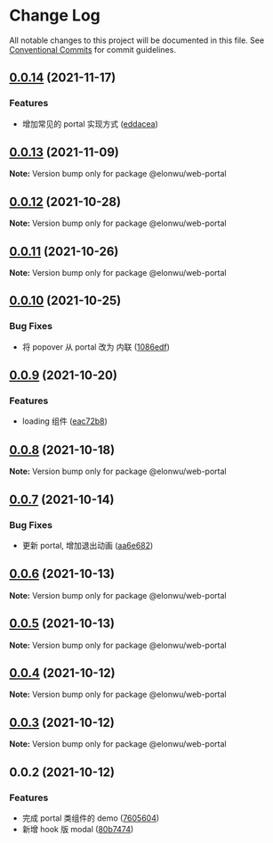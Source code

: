 # Change Log

All notable changes to this project will be documented in this file.
See [Conventional Commits](https://conventionalcommits.org) for commit guidelines.

## [0.0.14](https://github.com/ElonWu/elonwu_ui/compare/@elonwu/web-portal@0.0.13...@elonwu/web-portal@0.0.14) (2021-11-17)


### Features

* 增加常见的 portal 实现方式 ([eddacea](https://github.com/ElonWu/elonwu_ui/commit/eddacea680c090eaccb816cd97f549caf85e55cd))





## [0.0.13](https://github.com/ElonWu/elonwu_ui/compare/@elonwu/web-portal@0.0.12...@elonwu/web-portal@0.0.13) (2021-11-09)

**Note:** Version bump only for package @elonwu/web-portal





## [0.0.12](https://github.com/ElonWu/elonwu_ui/compare/@elonwu/web-portal@0.0.11...@elonwu/web-portal@0.0.12) (2021-10-28)

**Note:** Version bump only for package @elonwu/web-portal





## [0.0.11](https://github.com/ElonWu/elonwu_ui/compare/@elonwu/web-portal@0.0.10...@elonwu/web-portal@0.0.11) (2021-10-26)

**Note:** Version bump only for package @elonwu/web-portal





## [0.0.10](https://github.com/ElonWu/elonwu_ui/compare/@elonwu/web-portal@0.0.9...@elonwu/web-portal@0.0.10) (2021-10-25)


### Bug Fixes

* 将 popover 从 portal 改为 内联 ([1086edf](https://github.com/ElonWu/elonwu_ui/commit/1086edf61457e603394e30055a83e02d3eb77626))





## [0.0.9](https://github.com/ElonWu/elonwu_ui/compare/@elonwu/web-portal@0.0.8...@elonwu/web-portal@0.0.9) (2021-10-20)


### Features

* loading 组件 ([eac72b8](https://github.com/ElonWu/elonwu_ui/commit/eac72b893be9d8cebb547aecc258f15120d18c30))





## [0.0.8](https://github.com/ElonWu/elonwu_ui/compare/@elonwu/web-portal@0.0.7...@elonwu/web-portal@0.0.8) (2021-10-18)

**Note:** Version bump only for package @elonwu/web-portal





## [0.0.7](https://github.com/ElonWu/elonwu_ui/compare/@elonwu/web-portal@0.0.6...@elonwu/web-portal@0.0.7) (2021-10-14)


### Bug Fixes

* 更新 portal, 增加退出动画 ([aa6e682](https://github.com/ElonWu/elonwu_ui/commit/aa6e682f65717ae3141b79704937cb4c099cfeb4))





## [0.0.6](https://github.com/ElonWu/elonwu_ui/compare/@elonwu/web-portal@0.0.5...@elonwu/web-portal@0.0.6) (2021-10-13)

**Note:** Version bump only for package @elonwu/web-portal





## [0.0.5](https://github.com/ElonWu/elonwu_ui/compare/@elonwu/web-portal@0.0.4...@elonwu/web-portal@0.0.5) (2021-10-13)

**Note:** Version bump only for package @elonwu/web-portal





## [0.0.4](https://github.com/ElonWu/elonwu_ui/compare/@elonwu/web-portal@0.0.3...@elonwu/web-portal@0.0.4) (2021-10-12)

**Note:** Version bump only for package @elonwu/web-portal

## [0.0.3](https://github.com/ElonWu/elonwu_ui/compare/@elonwu/web-portal@0.0.2...@elonwu/web-portal@0.0.3) (2021-10-12)

**Note:** Version bump only for package @elonwu/web-portal

## 0.0.2 (2021-10-12)

### Features

- 完成 portal 类组件的 demo ([7605604](https://github.com/ElonWu/elonwu_ui/commit/76056040e776489739f3fd91a4d0a862b414d9a0))
- 新增 hook 版 modal ([80b7474](https://github.com/ElonWu/elonwu_ui/commit/80b7474ea4f8576b383f69c1be0036b8e066a189))
